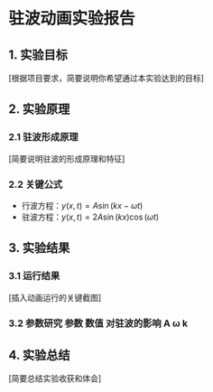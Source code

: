 # 驻波动画实验报告

## 1. 实验目标
[根据项目要求，简要说明你希望通过本实验达到的目标]

## 2. 实验原理
### 2.1 驻波形成原理
[简要说明驻波的形成原理和特征]

### 2.2 关键公式
- 行波方程：$y(x, t) = A \sin(kx - \omega t)$
- 驻波方程：$y(x,t) = 2A\sin(kx)\cos(\omega t)$

## 3. 实验结果
### 3.1 运行结果
[插入动画运行的关键截图]

### 3.2 参数研究 参数 数值 对驻波的影响 A ω k

## 4. 实验总结
[简要总结实验收获和体会]